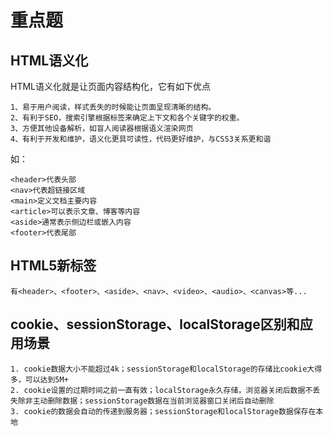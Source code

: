 # 重点题
## HTML语义化
HTML语义化就是让页面内容结构化，它有如下优点
```
1、易于用户阅读，样式丢失的时候能让页面呈现清晰的结构。
2、有利于SEO，搜索引擎根据标签来确定上下文和各个关键字的权重。
3、方便其他设备解析，如盲人阅读器根据语义渲染网页
4、有利于开发和维护，语义化更具可读性，代码更好维护，与CSS3关系更和谐
```
如：
```
<header>代表头部
<nav>代表超链接区域
<main>定义文档主要内容
<article>可以表示文章、博客等内容
<aside>通常表示侧边栏或嵌入内容
<footer>代表尾部
```
## HTML5新标签
```
有<header>、<footer>、<aside>、<nav>、<video>、<audio>、<canvas>等...
```
## cookie、sessionStorage、localStorage区别和应用场景
~~~
1. cookie数据大小不能超过4k；sessionStorage和localStorage的存储比cookie大得多，可以达到5M+
2. cookie设置的过期时间之前一直有效；localStorage永久存储，浏览器关闭后数据不丢失除非主动删除数据；sessionStorage数据在当前浏览器窗口关闭后自动删除
3. cookie的数据会自动的传递到服务器；sessionStorage和localStorage数据保存在本地
~~~